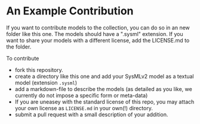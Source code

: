 # An Example Contribution

If you want to contribute models to the collection, you can do so in an new
folder like this one. The models should have a ".sysml" extension. If you want
to share your models with a different license, add the LICENSE.md to the folder.

To contribute

* fork this repository.
* create a directory like this one and add your SysMLv2 model as a textual model
  (extension `.sysml`) 
* add a markdown-file to describe the models (as detailed as you like, we
  currently do not impose a specific form or meta-data)
* If you are uneasey with the standard license of this repo, you may attach your
  own license as `LICENSE.md` in your own(!) directory. 
* submit a pull request with a small description of your addition.